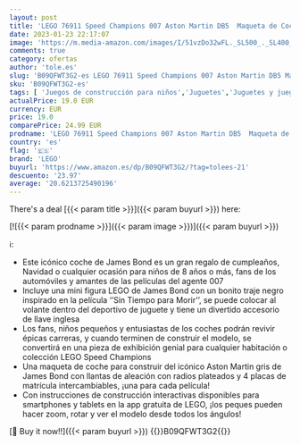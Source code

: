 ```yaml
---
layout: post
title: 'LEGO 76911 Speed Champions 007 Aston Martin DB5  Maqueta de Coche para Construir  Mini Figura de James Bond  Película Sin Tiempo para Morir'
date: 2023-01-23 22:17:07
image: 'https://m.media-amazon.com/images/I/51vzDo32wFL._SL500_._SL400_.jpg'
comments: true
category: ofertas
author: 'tole.es'
slug: 'B09QFWT3G2-es LEGO 76911 Speed Champions 007 Aston Martin DB5 Maqueta de...'
sku: 'B09QFWT3G2-es'
tags: [ 'Juegos de construcción para niños','Juguetes','Juguetes y juegos','Sets de construcción','lego','🇪🇸', ]
actualPrice: 19.0 EUR
currency: EUR
price: 19.0
comparePrice: 24.99 EUR
prodname: 'LEGO 76911 Speed Champions 007 Aston Martin DB5  Maqueta de Coche para Construir  Mini Figura de James Bond  Película Sin Tiempo para Morir'
country: 'es'
flag: '🇪🇸'
brand: 'LEGO'
buyurl: 'https://www.amazon.es/dp/B09QFWT3G2/?tag=tolees-21'
descuento: '23.97'
average: '20.6213725490196'
---
```


There's a deal [{{< param title >}}]({{< param buyurl >}})  here:

[![{{< param prodname >}}]({{< param image >}})]({{< param buyurl >}})

ℹ️:

- Este icónico coche de James Bond es un gran regalo de cumpleaños, Navidad o cualquier ocasión para niños de 8 años o más, fans de los automóviles y amantes de las películas del agente 007
- Incluye una mini figura LEGO de James Bond con un bonito traje negro inspirado en la película ‘’Sin Tiempo para Morir’’, se puede colocar al volante dentro del deportivo de juguete y tiene un divertido accesorio de llave inglesa
- Los fans, niños pequeños y entusiastas de los coches podrán revivir épicas carreras, y cuando terminen de construir el modelo, se convertirá en una pieza de exhibición genial para cualquier habitación o colección LEGO Speed Champions
- Una maqueta de coche para construir del icónico Aston Martin gris de James Bond con llantas de aleación con radios plateados y 4 placas de matrícula intercambiables, ¡una para cada película!
- Con instrucciones de construcción interactivas disponibles para smartphones y tablets en la app gratuita de LEGO, ¡los peques pueden hacer zoom, rotar y ver el modelo desde todos los ángulos!

[🛒 Buy it now!!]({{< param buyurl >}})
{{<world>}}B09QFWT3G2{{</world>}}
